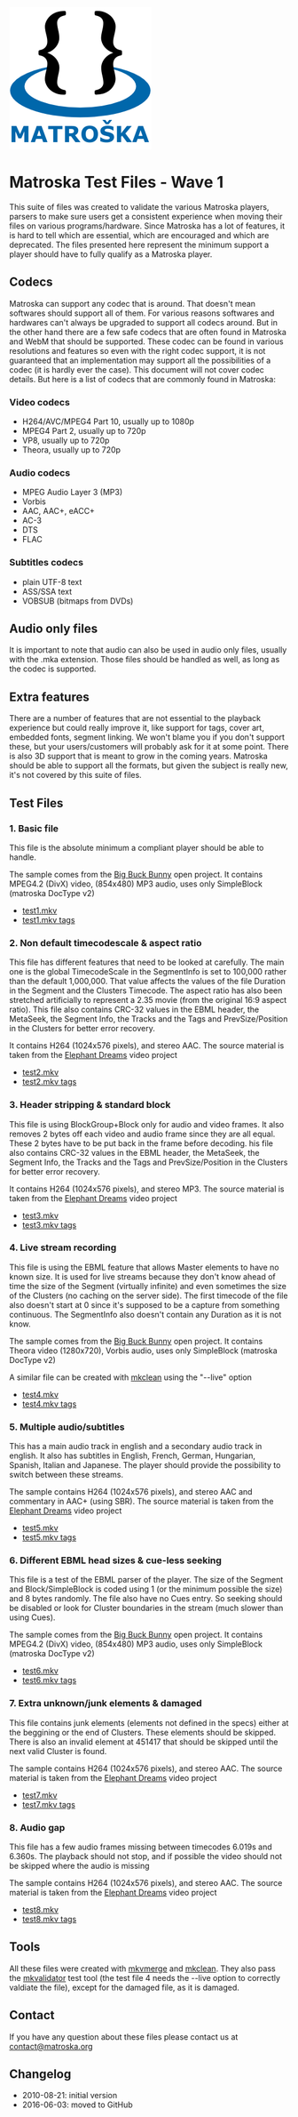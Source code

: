 ![](logo3_256x256.png "Matroska logo")

# Matroska Test Files - Wave 1

This suite of files was created to validate the various Matroska players, parsers to make sure users get a consistent experience when moving their files on various programs/hardware. Since Matroska has a lot of features, it is hard to tell which are essential, which are encouraged and which are deprecated. The files presented here represent the minimum support a player should have to fully qualify as a Matroska player.

## Codecs

Matroska can support any codec that is around. That doesn't mean softwares should support all of them. For various reasons softwares and hardwares can't always be upgraded to support all codecs around. But in the other hand there are a few safe codecs that are often found in Matroska and WebM that should be supported. These codec can be found in various resolutions and features so even with the right codec support, it is not guaranteed that an implementation may support all the possibilities of a codec (it is hardly ever the case). This document will not cover codec details. But here is a list of codecs that are commonly found in Matroska:

### Video codecs

-    H264/AVC/MPEG4 Part 10, usually up to 1080p
-    MPEG4 Part 2, usually up to 720p
-    VP8, usually up to 720p
-    Theora, usually up to 720p

### Audio codecs

-    MPEG Audio Layer 3 (MP3)
-    Vorbis
-    AAC, AAC+, eACC+
-    AC-3
-    DTS
-    FLAC

### Subtitles codecs

-    plain UTF-8 text
-    ASS/SSA text
-    VOBSUB (bitmaps from DVDs)

## Audio only files

It is important to note that audio can also be used in audio only files, usually with the .mka extension. Those files should be handled as well, as long as the codec is supported.

## Extra features

There are a number of features that are not essential to the playback experience but could really improve it, like support for tags, cover art, embedded fonts, segment linking. We won't blame you if you don't support these, but your users/customers will probably ask for it at some point. There is also 3D support that is meant to grow in the coming years. Matroska should be able to support all the formats, but given the subject is really new, it's not covered by this suite of files.

## Test Files

### 1. Basic file

This file is the absolute minimum a compliant player should be able to handle.

The sample comes from the [Big Buck Bunny](http://www.bigbuckbunny.org/index.php/download/) open project. It contains MPEG4.2 (DivX) video, (854x480) MP3 audio, uses only SimpleBlock (matroska DocType v2)

*   [test1.mkv](test_files/test1.mkv)
*   [test1.mkv tags](test_files/test1-tag.xml)

### 2. Non default timecodescale & aspect ratio

This file has different features that need to be looked at carefully. The main one is the global TimecodeScale in the SegmentInfo is set to 100,000 rather than the default 1,000,000. That value affects the values of the file Duration in the Segment and the Clusters Timecode. The aspect ratio has also been stretched artificially to represent a 2.35 movie (from the original 16:9 aspect ratio). This file also contains CRC-32 values in the EBML header, the MetaSeek, the Segment Info, the Tracks and the Tags and PrevSize/Position in the Clusters for better error recovery.

It contains H264 (1024x576 pixels), and stereo AAC. The source material is taken from the [Elephant Dreams](http://orange.blender.org/download) video project

*   [test2.mkv](test_files/test2.mkv)
*   [test2.mkv tags](test_files/test2-tag.xml)

### 3. Header stripping & standard block

This file is using BlockGroup+Block only for audio and video frames. It also removes 2 bytes off each video and audio frame since they are all equal. These 2 bytes have to be put back in the frame before decoding. his file also contains CRC-32 values in the EBML header, the MetaSeek, the Segment Info, the Tracks and the Tags and PrevSize/Position in the Clusters for better error recovery.

It contains H264 (1024x576 pixels), and stereo MP3. The source material is taken from the [Elephant Dreams](http://orange.blender.org/download) video project

*   [test3.mkv](test_files/test3.mkv)
*   [test3.mkv tags](test_files/test3-tag.xml)

### 4. Live stream recording

This file is using the EBML feature that allows Master elements to have no known size. It is used for live streams because they don't know ahead of time the size of the Segment (virtually infinite) and even sometimes the size of the Clusters (no caching on the server side). The first timecode of the file also doesn't start at 0 since it's supposed to be a capture from something continuous. The SegmentInfo also doesn't contain any Duration as it is not know.

The sample comes from the [Big Buck Bunny](http://www.bigbuckbunny.org/index.php/download/) open project. It contains Theora video (1280x720), Vorbis audio, uses only SimpleBlock (matroska DocType v2)

A similar file can be created with [mkclean](http://www.matroska.org/downloads/mkclean.html) using the "--live" option

*   [test4.mkv](test_files/test4.mkv)
*   [test4.mkv tags](test_files/test4-tag.xml)

### 5. Multiple audio/subtitles

This has a main audio track in english and a secondary audio track in english. It also has subtitles in English, French, German, Hungarian, Spanish, Italian and Japanese. The player should provide the possibility to switch between these streams.

The sample contains H264 (1024x576 pixels), and stereo AAC and commentary in AAC+ (using SBR). The source material is taken from the [Elephant Dreams](http://orange.blender.org/download) video project

*   [test5.mkv](test_files/test5.mkv)
*   [test5.mkv tags](test_files/test5-tag.xml)

### 6. Different EBML head sizes & cue-less seeking

This file is a test of the EBML parser of the player. The size of the Segment and Block/SimpleBlock is coded using 1 (or the minimum possible the size) and 8 bytes randomly. The file also have no Cues entry. So seeking should be disabled or look for Cluster boundaries in the stream (much slower than using Cues).

The sample comes from the [Big Buck Bunny](http://www.bigbuckbunny.org/index.php/download/) open project. It contains MPEG4.2 (DivX) video, (854x480) MP3 audio, uses only SimpleBlock (matroska DocType v2)

*   [test6.mkv](test_files/test6.mkv)
*   [test6.mkv tags](test_files/test6-tag.xml)

### 7. Extra unknown/junk elements & damaged

This file contains junk elements (elements not defined in the specs) either at the beggining or the end of Clusters. These elements should be skipped. There is also an invalid element at 451417 that should be skipped until the next valid Cluster is found.

The sample contains H264 (1024x576 pixels), and stereo AAC. The source material is taken from the [Elephant Dreams](http://orange.blender.org/download) video project

*   [test7.mkv](test_files/test7.mkv)
*   [test7.mkv tags](test_files/test7-tag.xml)

### 8. Audio gap

This file has a few audio frames missing between timecodes 6.019s and 6.360s. The playback should not stop, and if possible the video should not be skipped where the audio is missing

The sample contains H264 (1024x576 pixels), and stereo AAC. The source material is taken from the [Elephant Dreams](http://orange.blender.org/download) video project

*   [test8.mkv](test_files/test8.mkv)
*   [test8.mkv tags](test_files/test8-tag.xml)

## Tools

All these files were created with [mkvmerge](http://www.bunkus.org/videotools/mkvtoolnix/) and [mkclean](http://www.matroska.org/downloads/mkclean.html). They also pass the [mkvalidator](http://www.matroska.org/downloads/mkvalidator.html) test tool (the test file 4 needs the --live option to correctly valdiate the file), except for the damaged file, as it is damaged.

## Contact

If you have any question about these files please contact us at contact@matroska.org

## Changelog

-    2010-08-21: initial version
-    2016-06-03: moved to GitHub

